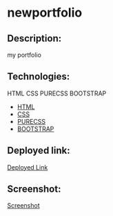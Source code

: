 # newportfolio
## Description:
 my portfolio
 
## Technologies:
HTML
CSS
PURECSS
BOOTSTRAP
* [HTML](#HTML)
* [CSS](#CSS)
* [PURECSS](#PURECSS)
* [BOOTSTRAP](#BOOTSTRAP)

## Deployed link:
[Deployed Link](https://aminbouzouita.github.io/newportfolio/)

## Screenshot:
[Screenshot](assets/screenshot.png)